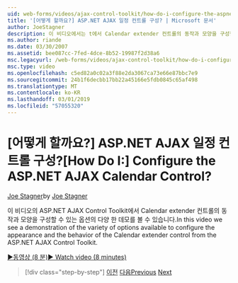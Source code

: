 ```yaml
---
uid: web-forms/videos/ajax-control-toolkit/how-do-i-configure-the-aspnet-ajax-calendar-control
title: '[어떻게 할까요?] ASP.NET AJAX 일정 컨트롤 구성? | Microsoft 문서'
author: JoeStagner
description: 이 비디오에서는 t에서 Calendar extender 컨트롤의 동작과 모양을 구성할 수 있는 옵션의 다양 한 데모 표시 하는 중...
ms.author: riande
ms.date: 03/30/2007
ms.assetid: bee087cc-7fed-4dce-8b52-19987f2d38a6
msc.legacyurl: /web-forms/videos/ajax-control-toolkit/how-do-i-configure-the-aspnet-ajax-calendar-control
msc.type: video
ms.openlocfilehash: c5ed82a0c02a3f88e2da3067ca73e66e87bbc7e9
ms.sourcegitcommit: 24b1f6decbb17bb22a45166e5fdb0845c65af498
ms.translationtype: MT
ms.contentlocale: ko-KR
ms.lasthandoff: 03/01/2019
ms.locfileid: "57055320"
---
```

<a name="how-do-i-configure-the-aspnet-ajax-calendar-control"></a><span data-ttu-id="0d16a-104">[어떻게 할까요?] ASP.NET AJAX 일정 컨트롤 구성?</span><span class="sxs-lookup"><span data-stu-id="0d16a-104">[How Do I:] Configure the ASP.NET AJAX Calendar Control?</span></span>
====================
<span data-ttu-id="0d16a-105">[Joe Stagner](https://github.com/JoeStagner)</span><span class="sxs-lookup"><span data-stu-id="0d16a-105">by [Joe Stagner](https://github.com/JoeStagner)</span></span>

<span data-ttu-id="0d16a-106">이 비디오의 ASP.NET AJAX Control Toolkit에서 Calendar extender 컨트롤의 동작과 모양을 구성할 수 있는 옵션의 다양 한 데모를 볼 수 있습니다.</span><span class="sxs-lookup"><span data-stu-id="0d16a-106">In this video we see a demonstration of the variety of options available to configure the appearance and the behavior of the Calendar extender control from the ASP.NET AJAX Control Toolkit.</span></span>

[<span data-ttu-id="0d16a-107">&#9654;동영상 (8 분)</span><span class="sxs-lookup"><span data-stu-id="0d16a-107">&#9654; Watch video (8 minutes)</span></span>](https://channel9.msdn.com/Blogs/ASP-NET-Site-Videos/how-do-i-configure-the-aspnet-ajax-calendar-control)

> [!div class="step-by-step"]
> <span data-ttu-id="0d16a-108">[이전](how-do-i-use-the-aspnet-ajax-autocomplete-control.md)
> [다음](how-do-i-use-the-aspnet-ajax-dropdown-control.md)</span><span class="sxs-lookup"><span data-stu-id="0d16a-108">[Previous](how-do-i-use-the-aspnet-ajax-autocomplete-control.md)
[Next](how-do-i-use-the-aspnet-ajax-dropdown-control.md)</span></span>
